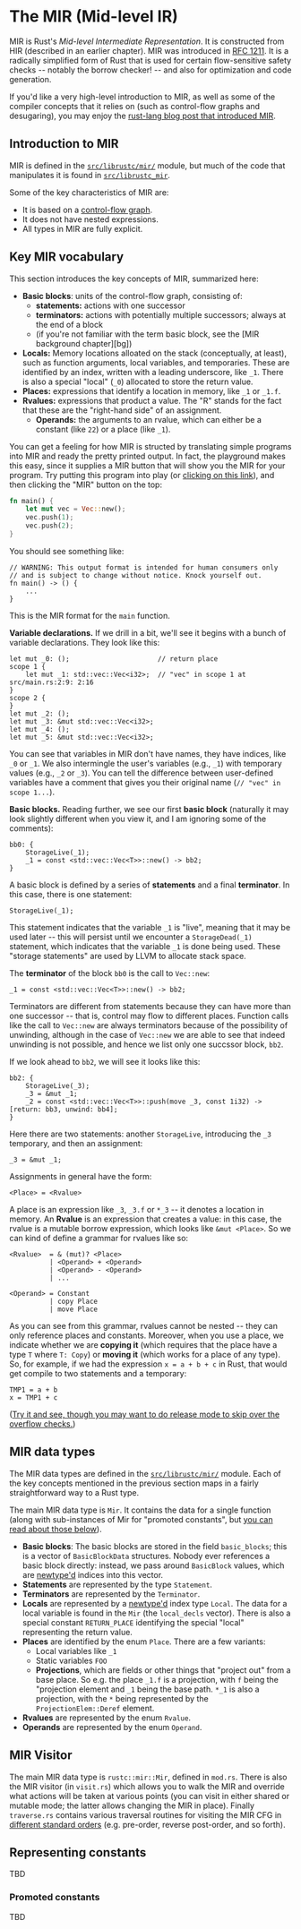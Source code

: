# The MIR (Mid-level IR)

MIR is Rust's _Mid-level Intermediate Representation_. It is
constructed from HIR (described in an earlier chapter). MIR was
introduced in [RFC 1211]. It is a radically simplified form of Rust
that is used for certain flow-sensitive safety checks -- notably the
borrow checker! -- and also for optimization and code generation.

If you'd like a very high-level introduction to MIR, as well as some
of the compiler concepts that it relies on (such as control-flow
graphs and desugaring), you may enjoy the
[rust-lang blog post that introduced MIR][blog].

[blog]: https://blog.rust-lang.org/2016/04/19/MIR.html

## Introduction to MIR

MIR is defined in the [`src/librustc/mir/`][mir] module, but much of the code
that manipulates it is found in [`src/librustc_mir`][mirmanip].

[RFC 1211]: http://rust-lang.github.io/rfcs/1211-mir.html

Some of the key characteristics of MIR are:

- It is based on a [control-flow graph][cfg].
- It does not have nested expressions.
- All types in MIR are fully explicit.

[cfg]: ./background.html#cfg

## Key MIR vocabulary

This section introduces the key concepts of MIR, summarized here:

- **Basic blocks**: units of the control-flow graph, consisting of:
  - **statements:** actions with one successor
  - **terminators:** actions with potentially multiple successors; always at the end of a block
  - (if you're not familiar with the term basic block, see the [MIR background chapter][bg])
- **Locals:** Memory locations alloated on the stack (conceptually, at
  least), such as function arguments, local variables, and
  temporaries. These are identified by an index, written with a
  leading underscore, like `_1`. There is also a special "local"
  (`_0`) allocated to store the return value.
- **Places:** expressions that identify a location in memory, like `_1` or `_1.f`.
- **Rvalues:** expressions that product a value. The "R" stands for
  the fact that these are the "right-hand side" of an assignment.
  - **Operands:** the arguments to an rvalue, which can either be a
    constant (like `22`) or a place (like `_1`).

You can get a feeling for how MIR is structed by translating simple
programs into MIR and ready the pretty printed output. In fact, the
playground makes this easy, since it supplies a MIR button that will
show you the MIR for your program. Try putting this program into play
(or [clicking on this link][sample-play]), and then clicking the "MIR"
button on the top:

[sample-play]: https://play.rust-lang.org/?gist=30074856e62e74e91f06abd19bd72ece&version=stable

```rust
fn main() {
    let mut vec = Vec::new();
    vec.push(1);
    vec.push(2);
}
```

You should see something like:

```
// WARNING: This output format is intended for human consumers only
// and is subject to change without notice. Knock yourself out.
fn main() -> () {
    ...
}    
```

This is the MIR format for the `main` function.

**Variable declarations.** If we drill in a bit, we'll see it begins
with a bunch of variable declarations. They look like this:

```
let mut _0: ();                      // return place
scope 1 {
    let mut _1: std::vec::Vec<i32>;  // "vec" in scope 1 at src/main.rs:2:9: 2:16
}
scope 2 {
}
let mut _2: ();
let mut _3: &mut std::vec::Vec<i32>;
let mut _4: ();
let mut _5: &mut std::vec::Vec<i32>;
```

You can see that variables in MIR don't have names, they have indices,
like `_0` or `_1`.  We also intermingle the user's variables (e.g.,
`_1`) with temporary values (e.g., `_2` or `_3`). You can tell the
difference between user-defined variables have a comment that gives
you their original name (`// "vec" in scope 1...`).

**Basic blocks.** Reading further, we see our first **basic block** (naturally it may look
slightly different when you view it, and I am ignoring some of the comments):

```
bb0: {                              
    StorageLive(_1);
    _1 = const <std::vec::Vec<T>>::new() -> bb2;
}
```

A basic block is defined by a series of **statements** and a final **terminator**.
In this case, there is one statement:

```
StorageLive(_1);
```

This statement indicates that the variable `_1` is "live", meaning
that it may be used later -- this will persist until we encounter a
`StorageDead(_1)` statement, which indicates that the variable `_1` is
done being used. These "storage statements" are used by LLVM to
allocate stack space.

The **terminator** of the block `bb0` is the call to `Vec::new`:

```
_1 = const <std::vec::Vec<T>>::new() -> bb2;
```

Terminators are different from statements because they can have more
than one successor -- that is, control may flow to different
places. Function calls like the call to `Vec::new` are always
terminators because of the possibility of unwinding, although in the
case of `Vec::new` we are able to see that indeed unwinding is not
possible, and hence we list only one succssor block, `bb2`.

If we look ahead to `bb2`, we will see it looks like this:

```
bb2: {                              
    StorageLive(_3);
    _3 = &mut _1;
    _2 = const <std::vec::Vec<T>>::push(move _3, const 1i32) -> [return: bb3, unwind: bb4];
}
```

Here there are two statements: another `StorageLive`, introducing the `_3` temporary,
and then an assignment:

```
_3 = &mut _1;
```

Assignments in general have the form:

```
<Place> = <Rvalue>
```

A place is an expression like `_3`, `_3.f` or `*_3` -- it denotes a
location in memory.  An **Rvalue** is an expression that creates a
value: in this case, the rvalue is a mutable borrow expression, which
looks like `&mut <Place>`. So we can kind of define a grammar for
rvalues like so:

```
<Rvalue>  = & (mut)? <Place>
          | <Operand> + <Operand>
          | <Operand> - <Operand>
          | ...

<Operand> = Constant
          | copy Place
          | move Place
```         

As you can see from this grammar, rvalues cannot be nested -- they can
only reference places and constants. Moreover, when you use a place,
we indicate whether we are **copying it** (which requires that the
place have a type `T` where `T: Copy`) or **moving it** (which works
for a place of any type). So, for example, if we had the expression `x
= a + b + c` in Rust, that would get compile to two statements and a
temporary:

```
TMP1 = a + b
x = TMP1 + c
```

([Try it and see, though you may want to do release mode to skip over the overflow checks.][play-abc])

[play-abc]: https://play.rust-lang.org/?gist=1751196d63b2a71f8208119e59d8a5b6&version=stable

## MIR data types

The MIR data types are defined in the [`src/librustc/mir/`][mir]
module.  Each of the key concepts mentioned in the previous section
maps in a fairly straightforward way to a Rust type.

The main MIR data type is `Mir`. It contains the data for a single
function (along with sub-instances of Mir for "promoted constants",
but [you can read about those below](#promoted)).

- **Basic blocks**: The basic blocks are stored in the field
  `basic_blocks`; this is a vector of `BasicBlockData`
  structures. Nobody ever references a basic block directly: instead,
  we pass around `BasicBlock` values, which are
  [newtype'd] indices into this vector.
- **Statements** are represented by the type `Statement`.
- **Terminators** are represented by the `Terminator`.  
- **Locals** are represented by a [newtype'd] index type `Local`. The
  data for a local variable is found in the `Mir` (the `local_decls`
  vector). There is also a special constant `RETURN_PLACE` identifying
  the special "local" representing the return value.
- **Places** are identified by the enum `Place`. There are a few variants:
  - Local variables like `_1`
  - Static variables `FOO` 
  - **Projections**, which are fields or other things that "project
    out" from a base place. So e.g. the place `_1.f` is a projection,
    with `f` being the "projection element and `_1` being the base
    path. `*_1` is also a projection, with the `*` being represented
    by the `ProjectionElem::Deref` element.
- **Rvalues** are represented by the enum `Rvalue`.
- **Operands** are represented by the enum `Operand`.

## MIR Visitor

The main MIR data type is `rustc::mir::Mir`, defined in `mod.rs`.
There is also the MIR visitor (in `visit.rs`) which allows you to walk
the MIR and override what actions will be taken at various points (you
can visit in either shared or mutable mode; the latter allows changing
the MIR in place). Finally `traverse.rs` contains various traversal
routines for visiting the MIR CFG in [different standard orders][traversal]
(e.g. pre-order, reverse post-order, and so forth).

[traversal]: https://en.wikipedia.org/wiki/Tree_traversal

## Representing constants

TBD

<a name=promoted>

### Promoted constants

TBD


[mir]: https://github.com/rust-lang/rust/tree/master/src/librustc/mir
[mirmanip]: https://github.com/rust-lang/rust/tree/master/src/librustc_mir
[mir]: https://github.com/rust-lang/rust/tree/master/src/librustc/mir
[newtype'd]: glossary.html

